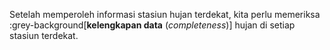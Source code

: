 Setelah memperoleh informasi stasiun hujan terdekat, kita perlu memeriksa :grey-background[**kelengkapan data** (_completeness_)] hujan di setiap stasiun terdekat. 
